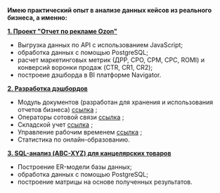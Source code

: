 **Имею практический опыт в анализе данных кейсов из реального бизнеса, а именно:**

[**1. Проект "Отчет по рекламе Ozon"**](https://github.com/Polina-Smirnova22/Date_Analysis/tree/main/Проект%20%22Отчет%20по%20рекламе%20Ozon%22)
  - Выгрузка данных по API с использованием JavaScript;
  - обработка данных с помощью PostgreSQL;
  - расчет маркетинговых метрик (ДРР, CPO, CPM, CPC, ROMI) и конверсий воронки продаж (CTR, CR1, CR2);
  - построеие дэшборда в BI платформе Navigator.

[**2. Разработка дэшбордов**](https://github.com/Polina-Smirnova22/Date_Analysis/tree/main/2.%20Дэшборды)
  - Модуль документов (разработан для хранения и использования отчетов бизнеса) [ссылка](https://github.com/Polina-Smirnova22/Date_Analysis/tree/main/2.%20Дэшборды/Модуль%20документов) ;
  - Операторы сотовой связи [ссылка](https://github.com/Polina-Smirnova22/Date_Analysis/tree/main/2.%20Дэшборды/Операторы%20сотовой%20связи) ;
  - Складской учет [ссылка](https://github.com/Polina-Smirnova22/Date_Analysis/tree/main/2.%20Дэшборды/Складской%20учет) ;
  - Управление рабочим временем [ссылка](https://github.com/Polina-Smirnova22/Date_Analysis/tree/main/2.%20Дэшборды/Управление%20рабочим%20временем) ;
  - Статистика по онлайн-образованию.

[**3. SQL-анализ (ABC-XYZ) для канцелярских товаров**](https://github.com/Polina-Smirnova22/Date_Analysis/tree/main/SQL-анализ%20(ABC-XYZ)%20для%20канцелярских%20товаров)
  - Построение ER-модели базы данных;
  - обработка данных с помощью PostgreSQL;
  - построение матрицы на основе полученных результатов.


